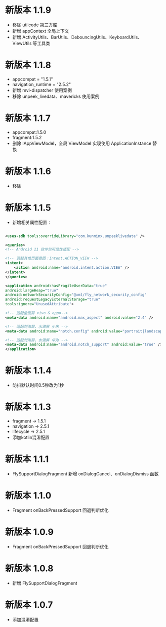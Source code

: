 # 新版本 1.1.9

* 移除 utilcode 第三方库
* 新增 appContext 全局上下文
* 新增 ActivityUtils、BarUtils、DebouncingUtils、KeyboardUtils、ViewUtils 等工具类

# 新版本 1.1.8

* appcompat = "1.5.1"
* navigation_runtime = "2.5.2"
* 新增 mvi-dispatcher 使用案例
* 移除 unpeek_livedata、mavericks 使用案例

# 新版本 1.1.7

* appcompat:1.5.0
* fragment:1.5.2
* 删除 IAppViewModel，全局 ViewModel 实现使用 ApplicationInstance 替换

# 新版本 1.1.6

* 移除 <uses-sdk tools:overrideLibrary="com.kunminx.unpeeklivedata" />

# 新版本 1.1.5

* 新增相关属性配置：

```xml

<uses-sdk tools:overrideLibrary="com.kunminx.unpeeklivedata" />

<queries>
<!-- Android 11 软件包可见性适配 -->

<!-- 调起其他页面意图：Intent.ACTION_VIEW -->
<intent>
    <action android:name="android.intent.action.VIEW" />
</intent>
</queries>

<application android:hasFragileUserData="true"
android:largeHeap="true"
android:networkSecurityConfig="@xml/fly_network_security_config"
android:requestLegacyExternalStorage="true"
tools:ignore="UnusedAttribute">

<!-- 适配全面屏 vivo & oppo-->
<meta-data android:name="android.max_aspect" android:value="2.4" />

<!-- 适配刘海屏、水滴屏 小米 -->
<meta-data android:name="notch.config" android:value="portrait|landscape" />

<!-- 适配刘海屏、水滴屏 华为 -->
<meta-data android:name="android.notch_support" android:value="true" />
</application>
```

# 新版本 1.1.4

* 防抖默认时间0.5秒改为1秒

# 新版本 1.1.3

* fragment → 1.5.1
* navigation → 2.5.1
* lifecycle → 2.5.1
* 添加kotlin混淆配置

# 新版本 1.1.1

* FlySupportDialogFragment 新增 onDialogCancel、onDialogDismiss 函数

# 新版本 1.1.0

* Fragment onBackPressedSupport 回退判断优化

# 新版本 1.0.9

* Fragment onBackPressedSupport 回退判断优化

# 新版本 1.0.8

* 新增 FlySupportDialogFragment

# 新版本 1.0.7

* 添加混淆配置